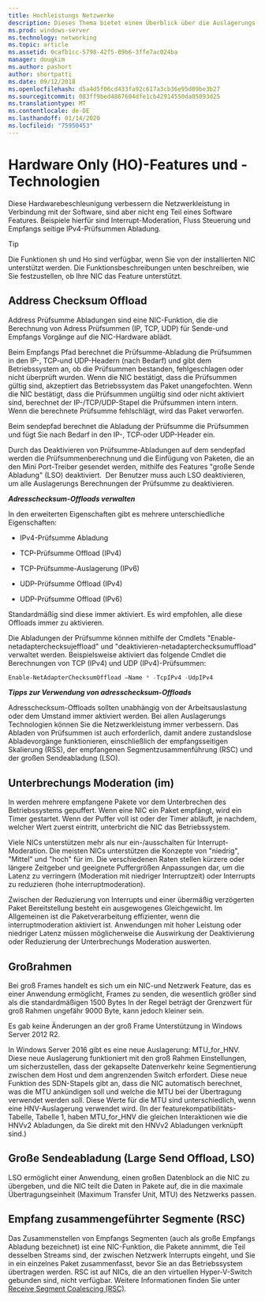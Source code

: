 ```yaml
---
title: Hochleistungs Netzwerke
description: Dieses Thema bietet einen Überblick über die Auslagerungs-und Optimierungstechnologien in Windows Server 2016 und enthält Links zu weiteren Anleitungen zu diesen Technologien.
ms.prod: windows-server
ms.technology: networking
ms.topic: article
ms.assetid: 0cafb1cc-5798-42f5-89b6-3ffe7ac024ba
manager: dougkim
ms.author: pashort
author: shortpatti
ms.date: 09/12/2018
ms.openlocfilehash: d5a4d5f06cd433fa92c617a3cb36e95d09be3b27
ms.sourcegitcommit: 083ff9bed4867604dfe1cb42914550da05093d25
ms.translationtype: MT
ms.contentlocale: de-DE
ms.lasthandoff: 01/14/2020
ms.locfileid: "75950453"
---
```

# <a name="hardware-only-ho-features-and-technologies"></a>Hardware Only (HO)-Features und -Technologien

Diese Hardwarebeschleunigung verbessern die Netzwerkleistung in Verbindung mit der Software, sind aber nicht eng Teil eines Software Features. Beispiele hierfür sind Interrupt-Moderation, Fluss Steuerung und Empfangs seitige IPv4-Prüfsummen Abladung.

>[!TIP]
>Die Funktionen sh und Ho sind verfügbar, wenn Sie von der installierten NIC unterstützt werden. Die Funktionsbeschreibungen unten beschreiben, wie Sie festzustellen, ob Ihre NIC das Feature unterstützt.

## <a name="address-checksum-offload"></a>Address Checksum Offload

Address Prüfsumme Abladungen sind eine NIC-Funktion, die die Berechnung von Adress Prüfsummen (IP, TCP, UDP) für Sende-und Empfangs Vorgänge auf die NIC-Hardware ablädt.

Beim Empfangs Pfad berechnet die Prüfsumme-Abladung die Prüfsummen in den IP-, TCP-und UDP-Headern (nach Bedarf) und gibt dem Betriebssystem an, ob die Prüfsummen bestanden, fehlgeschlagen oder nicht überprüft wurden. Wenn die NIC bestätigt, dass die Prüfsummen gültig sind, akzeptiert das Betriebssystem das Paket unangefochten. Wenn die NIC bestätigt, dass die Prüfsummen ungültig sind oder nicht aktiviert sind, berechnet der IP-/TCP/UDP-Stapel die Prüfsummen intern intern. Wenn die berechnete Prüfsumme fehlschlägt, wird das Paket verworfen.

Beim sendepfad berechnet die Abladung der Prüfsumme die Prüfsummen und fügt Sie nach Bedarf in den IP-, TCP-oder UDP-Header ein.

Durch das Deaktivieren von Prüfsumme-Abladungen auf dem sendepfad werden die Prüfsummenberechnung und die Einfügung von Paketen, die an den Mini Port-Treiber gesendet werden, mithilfe des Features "große Sende Abladung" (LSO) deaktiviert.  Der Benutzer muss auch LSO deaktivieren, um alle Auslagerungs Berechnungen der Prüfsumme zu deaktivieren.

_**Adresschecksum-Offloads verwalten**_

In den erweiterten Eigenschaften gibt es mehrere unterschiedliche Eigenschaften:

-   IPv4-Prüfsumme Abladung

-   TCP-Prüfsumme Offload (IPv4)

-   TCP-Prüfsumme-Auslagerung (IPv6)

-   UDP-Prüfsumme Offload (IPv4)

-   UDP-Prüfsumme Offload (IPv6)

Standardmäßig sind diese immer aktiviert. Es wird empfohlen, alle diese Offloads immer zu aktivieren.

Die Abladungen der Prüfsumme können mithilfe der Cmdlets "Enable-netadapterchecksujeffload" und "deaktivieren-netadapterchecksumuffload" verwaltet werden. Beispielsweise aktiviert das folgende Cmdlet die Berechnungen von TCP (IPv4) und UDP (IPv4)-Prüfsummen:

```PowerShell
Enable-NetAdapterChecksumOffload –Name * -TcpIPv4 -UdpIPv4
```

_**Tipps zur Verwendung von adresschecksum-Offloads**_

Adresschecksum-Offloads sollten unabhängig von der Arbeitsauslastung oder dem Umstand immer aktiviert werden. Bei allen Auslagerungs Technologien können Sie die Netzwerkleistung immer verbessern. Das Abladen von Prüfsummen ist auch erforderlich, damit andere zustandslose Abladevorgänge funktionieren, einschließlich der empfangsseitigen Skalierung (RSS), der empfangenen Segmentzusammenführung (RSC) und der großen Sendeabladung (LSO).

## <a name="interrupt-moderation-im"></a>Unterbrechungs Moderation (im)

In werden mehrere empfangene Pakete vor dem Unterbrechen des Betriebssystems gepuffert. Wenn eine NIC ein Paket empfängt, wird ein Timer gestartet. Wenn der Puffer voll ist oder der Timer abläuft, je nachdem, welcher Wert zuerst eintritt, unterbricht die NIC das Betriebssystem. 

Viele NICs unterstützen mehr als nur ein-/ausschalten für Interrupt-Moderation. Die meisten NICs unterstützen die Konzepte von "niedrig", "Mittel" und "hoch" für im. Die verschiedenen Raten stellen kürzere oder längere Zeitgeber und geeignete Puffergrößen Anpassungen dar, um die Latenz zu verringern (Moderation mit niedriger Interruptzeit) oder Interrupts zu reduzieren (hohe interruptmoderation).

Zwischen der Reduzierung von Interrupts und einer übermäßig verzögerten Paket Bereitstellung besteht ein ausgewogenes Gleichgewicht. Im Allgemeinen ist die Paketverarbeitung effizienter, wenn die interruptmoderation aktiviert ist. Anwendungen mit hoher Leistung oder niedriger Latenz müssen möglicherweise die Auswirkung der Deaktivierung oder Reduzierung der Unterbrechungs Moderation auswerten.

## <a name="jumbo-frames"></a>Großrahmen

Bei groß Frames handelt es sich um ein NIC-und Netzwerk Feature, das es einer Anwendung ermöglicht, Frames zu senden, die wesentlich größer sind als die standardmäßigen 1500 Bytes In der Regel beträgt der Grenzwert für groß Rahmen ungefähr 9000 Byte, kann jedoch kleiner sein.

Es gab keine Änderungen an der groß Frame Unterstützung in Windows Server 2012 R2.

In Windows Server 2016 gibt es eine neue Auslagerung: MTU_for_HNV. Diese neue Auslagerung funktioniert mit den groß Rahmen Einstellungen, um sicherzustellen, dass der gekapselte Datenverkehr keine Segmentierung zwischen dem Host und dem angrenzenden Switch erfordert. Diese neue Funktion des SDN-Stapels gibt an, dass die NIC automatisch berechnet, was die MTU ankündigen soll und welche die MTU bei der Übertragung verwendet werden soll. Diese Werte für die MTU sind unterschiedlich, wenn eine HNV-Auslagerung verwendet wird. (In der featurekompatibilitäts-Tabelle, Tabelle 1, haben MTU_for_HNV die gleichen Interaktionen wie die HNVv2 Abladungen, da Sie direkt mit den HNVv2 Abladungen verknüpft sind.)

## <a name="large-send-offload-lso"></a>Große Sendeabladung (Large Send Offload, LSO)

LSO ermöglicht einer Anwendung, einen großen Datenblock an die NIC zu übergeben, und die NIC teilt die Daten in Pakete auf, die in die maximale Übertragungseinheit (Maximum Transfer Unit, MTU) des Netzwerks passen.

## <a name="receive-segment-coalescing-rsc"></a>Empfang zusammengeführter Segmente (RSC)

Das Zusammenstellen von Empfangs Segmenten (auch als große Empfangs Abladung bezeichnet) ist eine NIC-Funktion, die Pakete annimmt, die Teil desselben Streams sind, der zwischen Netzwerk Interrupts eingeht, und Sie in ein einzelnes Paket zusammenfasst, bevor Sie an das Betriebssystem übertragen werden. RSC ist auf NICs, die an den virtuellen Hyper-V-Switch gebunden sind, nicht verfügbar. Weitere Informationen finden Sie unter [Receive Segment Coalescing (RSC)](https://docs.microsoft.com/windows-server/networking/technologies/hpn/rsc-in-the-vswitch).